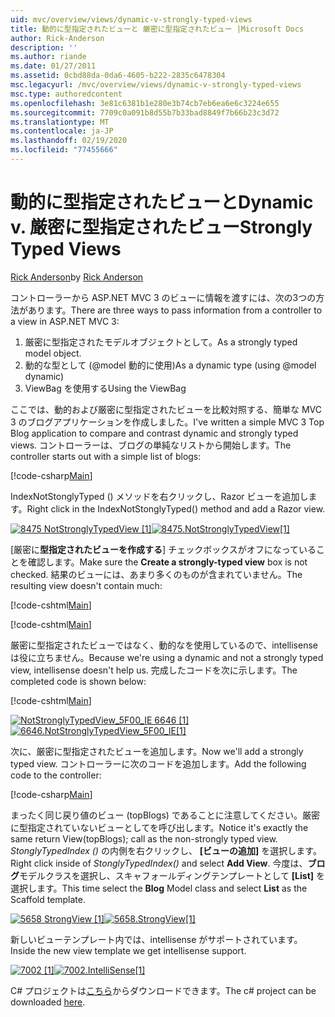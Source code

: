 ```yaml
---
uid: mvc/overview/views/dynamic-v-strongly-typed-views
title: 動的に型指定されたビューと 厳密に型指定されたビュー |Microsoft Docs
author: Rick-Anderson
description: ''
ms.author: riande
ms.date: 01/27/2011
ms.assetid: 0cbd88da-0da6-4605-b222-2835c6478304
msc.legacyurl: /mvc/overview/views/dynamic-v-strongly-typed-views
msc.type: authoredcontent
ms.openlocfilehash: 3e81c6381b1e280e3b74cb7eb6ea6e6c3224e655
ms.sourcegitcommit: 7709c0a091b8d55b7b33bad8849f7b66b23c3d72
ms.translationtype: MT
ms.contentlocale: ja-JP
ms.lasthandoff: 02/19/2020
ms.locfileid: "77455666"
---
```

# <a name="dynamic-v-strongly-typed-views"></a><span data-ttu-id="b5ceb-103">動的に型指定されたビューと</span><span class="sxs-lookup"><span data-stu-id="b5ceb-103">Dynamic v.</span></span> <span data-ttu-id="b5ceb-104">厳密に型指定されたビュー</span><span class="sxs-lookup"><span data-stu-id="b5ceb-104">Strongly Typed Views</span></span>

<span data-ttu-id="b5ceb-105">[Rick Anderson](https://twitter.com/RickAndMSFT)</span><span class="sxs-lookup"><span data-stu-id="b5ceb-105">by [Rick Anderson](https://twitter.com/RickAndMSFT)</span></span>

<span data-ttu-id="b5ceb-106">コントローラーから ASP.NET MVC 3 のビューに情報を渡すには、次の3つの方法があります。</span><span class="sxs-lookup"><span data-stu-id="b5ceb-106">There are three ways to pass information from a controller to a view in ASP.NET MVC 3:</span></span>

1. <span data-ttu-id="b5ceb-107">厳密に型指定されたモデルオブジェクトとして。</span><span class="sxs-lookup"><span data-stu-id="b5ceb-107">As a strongly typed model object.</span></span>
2. <span data-ttu-id="b5ceb-108">動的な型として (@model 動的に使用)</span><span class="sxs-lookup"><span data-stu-id="b5ceb-108">As a dynamic type (using @model dynamic)</span></span>
3. <span data-ttu-id="b5ceb-109">ViewBag を使用する</span><span class="sxs-lookup"><span data-stu-id="b5ceb-109">Using the ViewBag</span></span>

<span data-ttu-id="b5ceb-110">ここでは、動的および厳密に型指定されたビューを比較対照する、簡単な MVC 3 のブログアプリケーションを作成しました。</span><span class="sxs-lookup"><span data-stu-id="b5ceb-110">I've written a simple MVC 3 Top Blog application to compare and contrast dynamic and strongly typed views.</span></span> <span data-ttu-id="b5ceb-111">コントローラーは、ブログの単純なリストから開始します。</span><span class="sxs-lookup"><span data-stu-id="b5ceb-111">The controller starts out with a simple list of blogs:</span></span>

[!code-csharp[Main](dynamic-v-strongly-typed-views/samples/sample1.cs)]

<span data-ttu-id="b5ceb-112">IndexNotStonglyTyped () メソッドを右クリックし、Razor ビューを追加します。</span><span class="sxs-lookup"><span data-stu-id="b5ceb-112">Right click in the IndexNotStonglyTyped() method and add a Razor view.</span></span>

<span data-ttu-id="b5ceb-113">[![8475 NotStronglyTypedView [1]](dynamic-v-strongly-typed-views/_static/image2.png)](dynamic-v-strongly-typed-views/_static/image1.png)</span><span class="sxs-lookup"><span data-stu-id="b5ceb-113">[![8475.NotStronglyTypedView[1]](dynamic-v-strongly-typed-views/_static/image2.png)](dynamic-v-strongly-typed-views/_static/image1.png)</span></span>

<span data-ttu-id="b5ceb-114">[厳密に**型指定されたビューを作成する**] チェックボックスがオフになっていることを確認します。</span><span class="sxs-lookup"><span data-stu-id="b5ceb-114">Make sure the **Create a strongly-typed view** box is not checked.</span></span> <span data-ttu-id="b5ceb-115">結果のビューには、あまり多くのものが含まれていません。</span><span class="sxs-lookup"><span data-stu-id="b5ceb-115">The resulting view doesn't contain much:</span></span>

[!code-cshtml[Main](dynamic-v-strongly-typed-views/samples/sample2.cshtml)]

[!code-cshtml[Main](dynamic-v-strongly-typed-views/samples/sample3.cshtml)]

<span data-ttu-id="b5ceb-116">厳密に型指定されたビューではなく、動的なを使用しているので、intellisense は役に立ちません。</span><span class="sxs-lookup"><span data-stu-id="b5ceb-116">Because we're using a dynamic and not a strongly typed view, intellisense doesn't help us.</span></span> <span data-ttu-id="b5ceb-117">完成したコードを次に示します。</span><span class="sxs-lookup"><span data-stu-id="b5ceb-117">The completed code is shown below:</span></span>

[!code-cshtml[Main](dynamic-v-strongly-typed-views/samples/sample4.cshtml)]

<span data-ttu-id="b5ceb-118">[![NotStronglyTypedView_5F00_IE 6646 [1]](dynamic-v-strongly-typed-views/_static/image4.png)](dynamic-v-strongly-typed-views/_static/image3.png)</span><span class="sxs-lookup"><span data-stu-id="b5ceb-118">[![6646.NotStronglyTypedView_5F00_IE[1]](dynamic-v-strongly-typed-views/_static/image4.png)](dynamic-v-strongly-typed-views/_static/image3.png)</span></span>

<span data-ttu-id="b5ceb-119">次に、厳密に型指定されたビューを追加します。</span><span class="sxs-lookup"><span data-stu-id="b5ceb-119">Now we'll add a strongly typed view.</span></span> <span data-ttu-id="b5ceb-120">コントローラーに次のコードを追加します。</span><span class="sxs-lookup"><span data-stu-id="b5ceb-120">Add the following code to the controller:</span></span>

[!code-csharp[Main](dynamic-v-strongly-typed-views/samples/sample5.cs)]

<span data-ttu-id="b5ceb-121">まったく同じ戻り値のビュー (topBlogs) であることに注意してください。厳密に型指定されていないビューとしてを呼び出します。</span><span class="sxs-lookup"><span data-stu-id="b5ceb-121">Notice it's exactly the same return View(topBlogs); call as the non-strongly typed view.</span></span> <span data-ttu-id="b5ceb-122">*StonglyTypedIndex ()* の内側を右クリックし、 **[ビューの追加]** を選択します。</span><span class="sxs-lookup"><span data-stu-id="b5ceb-122">Right click inside of *StonglyTypedIndex()* and select **Add View**.</span></span> <span data-ttu-id="b5ceb-123">今度は、**ブログ**モデルクラスを選択し、スキャフォールディングテンプレートとして **[List]** を選択します。</span><span class="sxs-lookup"><span data-stu-id="b5ceb-123">This time select the **Blog** Model class and select **List** as the Scaffold template.</span></span>

<span data-ttu-id="b5ceb-124">[![5658 StrongView [1]](dynamic-v-strongly-typed-views/_static/image6.png)](dynamic-v-strongly-typed-views/_static/image5.png)</span><span class="sxs-lookup"><span data-stu-id="b5ceb-124">[![5658.StrongView[1]](dynamic-v-strongly-typed-views/_static/image6.png)](dynamic-v-strongly-typed-views/_static/image5.png)</span></span>

<span data-ttu-id="b5ceb-125">新しいビューテンプレート内では、intellisense がサポートされています。</span><span class="sxs-lookup"><span data-stu-id="b5ceb-125">Inside the new view template we get intellisense support.</span></span>

<span data-ttu-id="b5ceb-126">[![7002 [1]](dynamic-v-strongly-typed-views/_static/image8.png)](dynamic-v-strongly-typed-views/_static/image7.png)</span><span class="sxs-lookup"><span data-stu-id="b5ceb-126">[![7002.IntelliSense[1]](dynamic-v-strongly-typed-views/_static/image8.png)](dynamic-v-strongly-typed-views/_static/image7.png)</span></span>

<span data-ttu-id="b5ceb-127">C# プロジェクトは[こちら](https://blogs.msdn.com/cfs-file.ashx/__key/CommunityServer-Blogs-Components-WeblogFiles/00-00-01-11-73-SSMS/1817.Mvc3ViewDemo.zip)からダウンロードできます。</span><span class="sxs-lookup"><span data-stu-id="b5ceb-127">The c# project can be downloaded [here](https://blogs.msdn.com/cfs-file.ashx/__key/CommunityServer-Blogs-Components-WeblogFiles/00-00-01-11-73-SSMS/1817.Mvc3ViewDemo.zip).</span></span>
